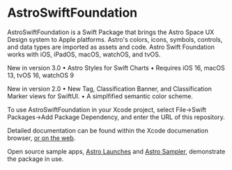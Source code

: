# AstroSwiftFoundation

AstroSwiftFoundation is a Swift Package that brings the Astro Space UX Design system to Apple platforms. Astro's colors, icons, symbols, controls, and data types are imported as assets and code. Astro Swift Foundation works with iOS, iPadOS, macOS, watchOS, and tvOS.

New in version 3.0
• Astro Styles for Swift Charts
• Requires iOS 16, macOS 13, tvOS 16, watchOS 9

New in version 2.0
• New Tag, Classification Banner, and Classification Marker views for SwiftUI.
• A simplfified semantic color scheme.

To use AstroSwiftFoundation in your Xcode project, select File->Swift Packages->Add Package Dependency, and enter the URL of this repository.

Detailed documentation can be found within the Xcode documenation browser, [or on the web](https://rocketcommunicationsinc.github.io/AstroSwiftFoundation/documentation/astroswiftfoundation/).

Open source sample apps, [Astro Launches](https://github.com/RocketCommunicationsInc/AstroLaunches) and [Astro Sampler](https://github.com/RocketCommunicationsInc/AstroSwiftSampler), demonstrate the package in use.


